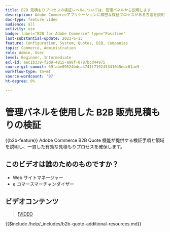 ```yaml
---
title: B2B 見積もりプロセスの検証レベルについては、管理パネルから説明します
description: Adobe Commerceアプリケーションに厳密な検証プロセスがある方法を説明します。  このビデオチュートリアルでは、Adobe Commerce管理パネルでの検証プロセスを説明し、引用処理が有効で一貫性があることを確認します
doc-type: feature video
audience: all
activity: use
badge: label="B2B for Adobe Commerce" type="Positive"
last-substantial-update: 2023-6-13
feature: Configuration, System, Quotes, B2B, Companies
topic: Commerce, Administration
role: Admin, User
level: Beginner, Intermediate
exl-id: aec1b339-f2d9-4815-a98f-0787bcd44975
source-git-commit: 69fabe09524bdca4741f719245341045edc01ae9
workflow-type: tm+mt
source-wordcount: '97'
ht-degree: 0%

---
```


# 管理パネルを使用した B2B 販売見積もりの検証

{{b2b-feature}}
Adobe Commerce B2B Quote 機能が提供する検証手順と領域を説明し、一貫した有効な見積もりプロセスを確保します。

## このビデオは誰のためのものですか？

- Web サイトマネージャー
- e コマースマーチャンダイザー

## ビデオコンテンツ

>[!VIDEO](https://video.tv.adobe.com/v/3420413?learn=on)

{{$include /help/_includes/b2b-quote-additional-resources.md}}

